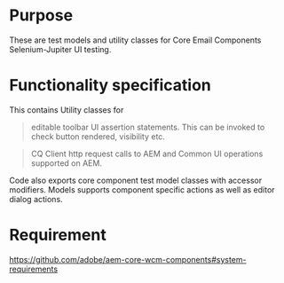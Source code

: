 # Purpose

These are test models and utility classes for Core Email Components Selenium-Jupiter UI testing.

# Functionality specification

This contains Utility classes for

>  editable toolbar UI assertion statements. This can be invoked to check button rendered, visibility etc.

>  CQ Client http request calls to AEM and Common UI operations supported on AEM.

Code also exports core component test model classes with accessor modifiers. Models supports component specific actions as well as editor dialog actions.


# Requirement

https://github.com/adobe/aem-core-wcm-components#system-requirements

